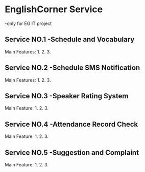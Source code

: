 # EnglishCorner Service 
-only for EG IT project

## Service NO.1 -Schedule and Vocabulary

Main Features:
1.
2.
3.


## Service NO.2 -Schedule SMS Notification


Main Features:
1.
2.
3.

## Service NO.3 -Speaker Rating System


Main Feature:
1.
2.
3.

## Service NO.4 -Attendance Record Check


Main Feature:
1.
2.
3.

## Service NO.5 -Suggestion and Complaint


Main Feature:
1.
2.
3.
